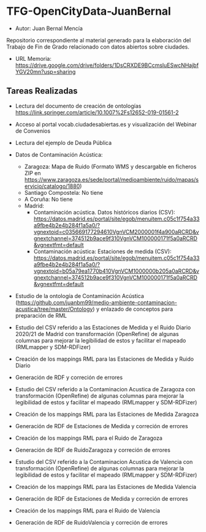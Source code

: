 # TFG-OpenCityData-JuanBernal
- Autor: Juan Bernal Mencía

Repositorio correspondiente al material generado para la elaboración del Trabajo de Fin de Grado relacionado con datos abiertos sobre ciudades.

- URL Memoria: https://drive.google.com/drive/folders/1DsCRXDE9BCcmsluESwcNHajbfYGV20mn?usp=sharing

## Tareas Realizadas

- Lectura del documento de creación de ontologías https://link.springer.com/article/10.1007%2Fs12652-019-01561-2
- Acceso al portal vocab.ciudadesabiertas.es y visualización del Webinar de Convenios
- Lectura del ejemplo de Deuda Pública
- Datos de Contaminación Acústica:
  - Zaragoza: Mapa de Ruido (Formato WMS y descargable en ficheros ZIP en https://www.zaragoza.es/sede/portal/medioambiente/ruido/mapas/servicio/catalogo/1880)
  - Santiago Compostela: No tiene
  - A Coruña: No tiene
  - Madrid: 
    - Contaminación acústica. Datos históricos diarios (CSV): https://datos.madrid.es/portal/site/egob/menuitem.c05c1f754a33a9fbe4b2e4b284f1a5a0/?vgnextoid=c035669177294610VgnVCM2000001f4a900aRCRD&vgnextchannel=374512b9ace9f310VgnVCM100000171f5a0aRCRD&vgnextfmt=default
    - Contaminación acústica: Estaciones de medida (CSV): https://datos.madrid.es/portal/site/egob/menuitem.c05c1f754a33a9fbe4b2e4b284f1a5a0/?vgnextoid=b05a79ea1770b410VgnVCM1000000b205a0aRCRD&vgnextchannel=374512b9ace9f310VgnVCM100000171f5a0aRCRD&vgnextfmt=default
  
- Estudio de la ontología de Contaminación Acústica (https://github.com/juanbm99/medio-ambiente-contaminacion-acustica/tree/master/Ontology) y enlazado de conceptos para    preparación de RML  
- Estudio del CSV referido a las Estaciones de Medida y el Ruido Diario 2020/21 de Madrid con transformación (OpenRefine) de algunas columnas para mejorar la legibilidad de estos y facilitar el mapeado (RMLmapper y SDM-RDFizer)
- Creación de los mappings RML para las Estaciones de Medida y Ruido Diario
- Generación de RDF y correción de errores 
- Estudio del CSV referido a la Contaminacion Acustica de Zaragoza con transformación (OpenRefine) de algunas columnas para mejorar la legibilidad de estos y facilitar el mapeado (RMLmapper y SDM-RDFizer)
- Creación de los mappings RML para las Estaciones de Medida Zaragoza
- Generación de RDF de Estaciones de Medida y correción de errores 
- Creación de los mappings RML para el Ruido de Zaragoza
- Generación de RDF de RuidoZaragoza y correción de errores 
- Estudio del CSV referido a la Contaminacion Acustica de Valencia con transformación (OpenRefine) de algunas columnas para mejorar la legibilidad de estos y facilitar el mapeado (RMLmapper y SDM-RDFizer)
- Creación de los mappings RML para las Estaciones de Medida Valencia
- Generación de RDF de Estaciones de Medida y correción de errores 
- Creación de los mappings RML para el Ruido de Valencia
- Generación de RDF de RuidoValencia y correción de errores 

